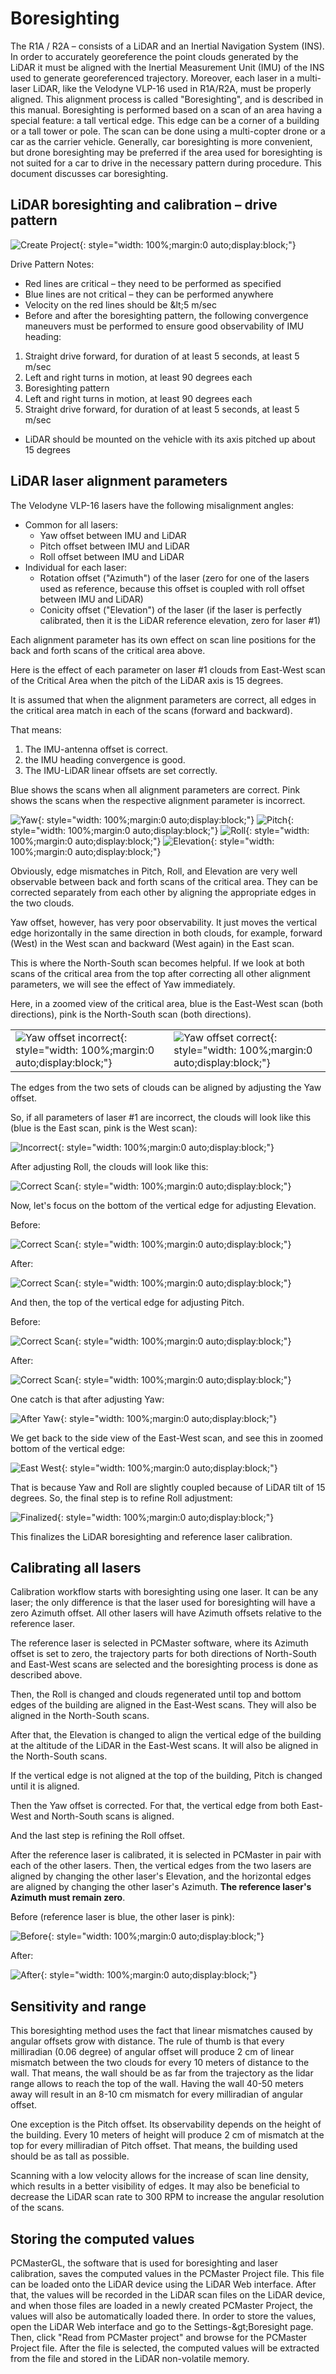 # Boresighting

The R1A / R2A – consists of a LiDAR and an Inertial Navigation System (INS). In order to accurately georeference the point clouds generated by the LiDAR it must be aligned with the Inertial Measurement Unit (IMU) of the INS used to generate georeferenced trajectory. Moreover, each laser in a multi-laser LiDAR, like the Velodyne VLP-16 used in R1A/R2A, must be properly aligned. This alignment process is called &quot;Boresighting&quot;, and is described in this manual. Boresighting is performed based on a scan of an area having a special feature: a tall vertical edge. This edge can be a corner of a building or a tall tower or pole. The scan can be done using a multi-copter drone or a car as the carrier vehicle. Generally, car boresighting is more convenient, but drone boresighting may be preferred if the area used for boresighting is not suited for a car to drive in the necessary pattern during procedure. This document discusses car boresighting.

## LiDAR boresighting and calibration – drive pattern

![Create Project](../img/boresighting.png){: style="width: 100%;margin:0 auto;display:block;"}

Drive Pattern Notes:

- Red lines are critical – they need to be performed as specified
- Blue lines are not critical – they can be performed anywhere
- Velocity on the red lines should be \&lt;5 m/sec
- Before and after the boresighting pattern, the following convergence maneuvers must be performed to ensure good observability of IMU heading:

1. Straight drive forward, for duration of at least 5 seconds, at least 5 m/sec
2. Left and right turns in motion, at least 90 degrees each
3. Boresighting pattern
4. Left and right turns in motion, at least 90 degrees each
5. Straight drive forward, for duration of at least 5 seconds, at least 5 m/sec

- LiDAR should be mounted on the vehicle with its axis pitched up about 15 degrees

## LiDAR laser alignment parameters

The Velodyne VLP-16 lasers have the following misalignment angles:

* Common for all lasers:
	* Yaw offset between IMU and LiDAR
	* Pitch offset between IMU and LiDAR
	* Roll offset between IMU and LiDAR
* Individual for each laser:
	* Rotation offset (&quot;Azimuth&quot;) of the laser (zero for one of the lasers used as reference, because this offset is coupled with roll offset between IMU and LiDAR)
	* Conicity offset (&quot;Elevation&quot;) of the laser (if the laser is perfectly calibrated, then it is the LiDAR reference elevation, zero for laser #1)

Each alignment parameter has its own effect on scan line positions for the back and forth scans of the critical area above.

Here is the effect of each parameter on laser #1 clouds from East-West scan of the Critical Area when the pitch of the LiDAR axis is 15 degrees.

It is assumed that when the alignment parameters are correct, all edges in the critical area match in each of the scans (forward and backward).

That means:

1. The IMU-antenna offset is correct.
2. the IMU heading convergence is good.
3. The IMU-LiDAR linear offsets are set correctly.

Blue shows the scans when all alignment parameters are correct. Pink shows the scans when the respective alignment parameter is incorrect.

![Yaw](../img/yaw.png){: style="width: 100%;margin:0 auto;display:block;"}
![Pitch](../img/pitch.png){: style="width: 100%;margin:0 auto;display:block;"}
![Roll](../img/roll.png){: style="width: 100%;margin:0 auto;display:block;"}
![Elevation](../img/elevation.png){: style="width: 100%;margin:0 auto;display:block;"}

Obviously, edge mismatches in Pitch, Roll, and Elevation are very well observable between back and forth scans of the critical area. They can be corrected separately from each other by aligning the appropriate edges in the two clouds.

Yaw offset, however, has very poor observability. It just moves the vertical edge horizontally in the same direction in both clouds, for example, forward (West) in the West scan and backward (West again) in the East scan.

This is where the North-South scan becomes helpful. If we look at both scans of the critical area from the top after correcting all other alignment parameters, we will see the effect of Yaw immediately.

Here, in a zoomed view of the critical area, blue is the East-West scan (both directions), pink is the North-South scan (both directions).

|  |  |
| --- | --- |
| ![Yaw offset incorrect](../img/yaw-incorrect.png){: style="width: 100%;margin:0 auto;display:block;"} | ![Yaw offset correct](../img/yaw-correct.png){: style="width: 100%;margin:0 auto;display:block;"} |

The edges from the two sets of clouds can be aligned by adjusting the Yaw offset.

So, if all parameters of laser #1 are incorrect, the clouds will look like this (blue is the East scan, pink is the West scan):

![Incorrect](../img/incorrect-scan.png){: style="width: 100%;margin:0 auto;display:block;"}

After adjusting Roll, the clouds will look like this:

![Correct Scan](../img/roll-correct.png){: style="width: 100%;margin:0 auto;display:block;"}

Now, let&#39;s focus on the bottom of the vertical edge for adjusting Elevation.

Before:

![Correct Scan](../img/elev-adjust-before.png){: style="width: 100%;margin:0 auto;display:block;"}

After:

![Correct Scan](../img/elev-after.png){: style="width: 100%;margin:0 auto;display:block;"}

And then, the top of the vertical edge for adjusting Pitch.

Before:

![Correct Scan](../img/elev-adjust-before.png){: style="width: 100%;margin:0 auto;display:block;"}

After:

![Correct Scan](../img/pitch-after.png){: style="width: 100%;margin:0 auto;display:block;"}

One catch is that after adjusting Yaw:

![After Yaw](../img/after-yaw.png){: style="width: 100%;margin:0 auto;display:block;"}

We get back to the side view of the East-West scan, and see this in zoomed bottom of the vertical edge:

![East West](../img/east-west.png){: style="width: 100%;margin:0 auto;display:block;"}

That is because Yaw and Roll are slightly coupled because of LiDAR tilt of 15 degrees. So, the final step is to refine Roll adjustment:

![Finalized](../img/finalized.png){: style="width: 100%;margin:0 auto;display:block;"}

This finalizes the LiDAR boresighting and reference laser calibration.

## Calibrating all lasers

Calibration workflow starts with boresighting using one laser. It can be any laser; the only difference is that the laser used for boresighting will have a zero Azimuth offset. All other lasers will have Azimuth offsets relative to the reference laser.

The reference laser is selected in PCMaster software, where its Azimuth offset is set to zero, the trajectory parts for both directions of North-South and East-West scans are selected and the boresighting process is done as described above.

Then, the Roll is changed and clouds regenerated until top and bottom edges of the building are aligned in the East-West scans. They will also be aligned in the North-South scans.

After that, the Elevation is changed to align the vertical edge of the building at the altitude of the LiDAR in the East-West scans. It will also be aligned in the North-South scans.

If the vertical edge is not aligned at the top of the building, Pitch is changed until it is aligned.

Then the Yaw offset is corrected. For that, the vertical edge from both East-West and North-South scans is aligned.

And the last step is refining the Roll offset.

After the reference laser is calibrated, it is selected in PCMaster in pair with each of the other lasers. Then, the vertical edges from the two lasers are aligned by changing the other laser&#39;s Elevation, and the horizontal edges are aligned by changing the other laser&#39;s Azimuth. **The reference laser&#39;s Azimuth must remain zero**.

Before (reference laser is blue, the other laser is pink):

![Before](../img/before.png){: style="width: 100%;margin:0 auto;display:block;"}

After:

![After](../img/after.png){: style="width: 100%;margin:0 auto;display:block;"}

## Sensitivity and range

This boresighting method uses the fact that linear mismatches caused by angular offsets grow with distance. The rule of thumb is that every milliradian (0.06 degree) of angular offset will produce 2 cm of linear mismatch between the two clouds for every 10 meters of distance to the wall. That means, the wall should be as far from the trajectory as the lidar range allows to reach the top of the wall. Having the wall 40-50 meters away will result in an 8-10 cm mismatch for every milliradian of angular offset.

One exception is the Pitch offset. Its observability depends on the height of the building. Every 10 meters of height will produce 2 cm of mismatch at the top for every milliradian of Pitch offset. That means, the building used should be as tall as possible.

Scanning with a low velocity allows for the increase of scan line density, which results in a better visibility of edges. It may also be beneficial to decrease the LiDAR scan rate to 300 RPM to increase the angular resolution of the scans.

## Storing the computed values

PCMasterGL, the software that is used for boresighting and laser calibration, saves the computed values in the PCMaster Project file. This file can be loaded onto the LiDAR device using the LiDAR Web interface. After that, the values will be recorded in the LiDAR scan files on the LiDAR device, and when those files are loaded in a newly created PCMaster Project, the values will also be automatically loaded there. In order to store the values, open the LiDAR Web interface and go to the Settings-\&gt;Boresight page. Then, click &quot;Read from PCMaster project&quot; and browse for the PCMaster Project file. After the file is selected, the computed values will be extracted from the file and stored in the LiDAR non-volatile memory.

